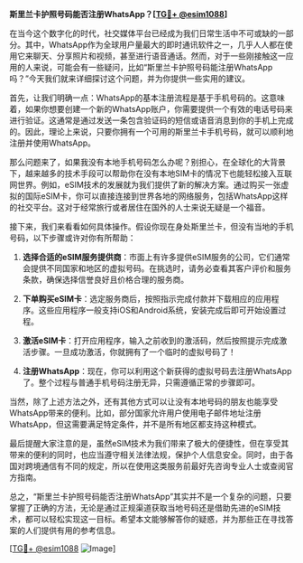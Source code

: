 **斯里兰卡护照号码能否注册WhatsApp？[[TG💪+ @esim1088](https://t.me/s/esim1088)]**

在当今这个数字化的时代，社交媒体平台已经成为我们日常生活中不可或缺的一部分。其中，WhatsApp作为全球用户量最大的即时通讯软件之一，几乎人人都在使用它来聊天、分享照片和视频，甚至进行语音通话。然而，对于一些刚接触这一应用的人来说，可能会有一些疑问，比如“斯里兰卡护照号码能注册WhatsApp吗？”今天我们就来详细探讨这个问题，并为你提供一些实用的建议。

首先，让我们明确一点：WhatsApp的基本注册流程是基于手机号码的。这意味着，如果你想要创建一个新的WhatsApp账户，你需要提供一个有效的电话号码来进行验证。这通常是通过发送一条包含验证码的短信或语音消息到你的手机上完成的。因此，理论上来说，只要你拥有一个可用的斯里兰卡手机号码，就可以顺利地注册并使用WhatsApp。

那么问题来了，如果我没有本地手机号码怎么办呢？别担心，在全球化的大背景下，越来越多的技术手段可以帮助你在没有本地SIM卡的情况下也能轻松接入互联网世界。例如，eSIM技术的发展就为我们提供了新的解决方案。通过购买一张虚拟的国际eSIM卡，你可以直接连接到世界各地的网络服务，包括WhatsApp这样的社交平台。这对于经常旅行或者居住在国外的人士来说无疑是一个福音。

接下来，我们来看看如何具体操作。假设你现在身处斯里兰卡，但没有当地的手机号码，以下步骤或许对你有所帮助：

1. **选择合适的eSIM服务提供商**：市面上有许多提供eSIM服务的公司，它们通常会提供不同国家和地区的虚拟号码。在挑选时，请务必查看其客户评价和服务条款，确保选择信誉良好且价格合理的服务商。

2. **下单购买eSIM卡**：选定服务商后，按照指示完成付款并下载相应的应用程序。这些应用程序一般支持iOS和Android系统，安装完成后即可开始设置过程。

3. **激活eSIM卡**：打开应用程序，输入之前收到的激活码，然后按照提示完成激活步骤。一旦成功激活，你就拥有了一个临时的虚拟号码了！

4. **注册WhatsApp**：现在，你可以利用这个新获得的虚拟号码去注册WhatsApp了。整个过程与普通手机号码注册无异，只需遵循正常的步骤即可。

当然，除了上述方法之外，还有其他方式可以让没有本地号码的朋友也能享受WhatsApp带来的便利。比如，部分国家允许用户使用电子邮件地址注册WhatsApp，但这需要满足特定条件，并不是所有地区都支持这种模式。

最后提醒大家注意的是，虽然eSIM技术为我们带来了极大的便捷性，但在享受其带来的便利的同时，也应当遵守相关法律法规，保护个人信息安全。同时，由于各国对跨境通信有不同的规定，所以在使用这类服务前最好先咨询专业人士或查阅官方指南。

总之，“斯里兰卡护照号码能否注册WhatsApp”其实并不是一个复杂的问题，只要掌握了正确的方法，无论是通过正规渠道获取当地号码还是借助先进的eSIM技术，都可以轻松实现这一目标。希望本文能够解答你的疑惑，并为那些正在寻找答案的人们提供有用的参考信息。

[[TG💪+ @esim1088](https://t.me/s/esim1088) ![Image](https://i.postimg.cc/4NQfJmqS/Snipaste-2025-05-13-00-14-12.png)]